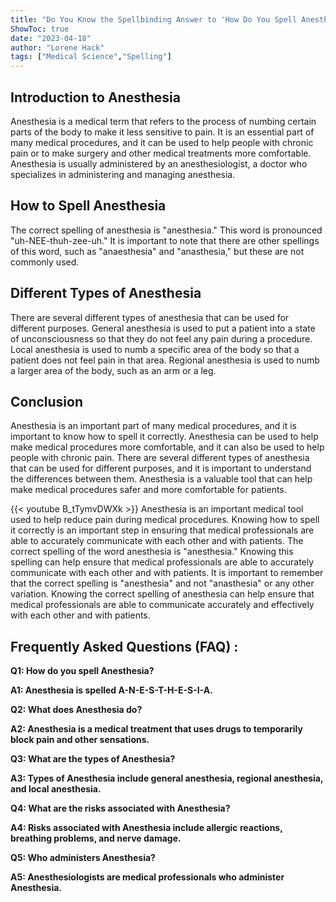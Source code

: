 ```yaml
---
title: "Do You Know the Spellbinding Answer to 'How Do You Spell Anesthesia'? Find Out Now!"
ShowToc: true 
date: "2023-04-18"
author: "Lorene Hack" 
tags: ["Medical Science","Spelling"]
---
```

## Introduction to Anesthesia

Anesthesia is a medical term that refers to the process of numbing certain parts of the body to make it less sensitive to pain. It is an essential part of many medical procedures, and it can be used to help people with chronic pain or to make surgery and other medical treatments more comfortable. Anesthesia is usually administered by an anesthesiologist, a doctor who specializes in administering and managing anesthesia.

## How to Spell Anesthesia

The correct spelling of anesthesia is "anesthesia." This word is pronounced "uh-NEE-thuh-zee-uh." It is important to note that there are other spellings of this word, such as "anaesthesia" and "anasthesia," but these are not commonly used.

## Different Types of Anesthesia

There are several different types of anesthesia that can be used for different purposes. General anesthesia is used to put a patient into a state of unconsciousness so that they do not feel any pain during a procedure. Local anesthesia is used to numb a specific area of the body so that a patient does not feel pain in that area. Regional anesthesia is used to numb a larger area of the body, such as an arm or a leg.

## Conclusion

Anesthesia is an important part of many medical procedures, and it is important to know how to spell it correctly. Anesthesia can be used to help make medical procedures more comfortable, and it can also be used to help people with chronic pain. There are several different types of anesthesia that can be used for different purposes, and it is important to understand the differences between them. Anesthesia is a valuable tool that can help make medical procedures safer and more comfortable for patients.

{{< youtube B_tTymvDWXk >}} 
Anesthesia is an important medical tool used to help reduce pain during medical procedures. Knowing how to spell it correctly is an important step in ensuring that medical professionals are able to accurately communicate with each other and with patients. The correct spelling of the word anesthesia is "anesthesia." Knowing this spelling can help ensure that medical professionals are able to accurately communicate with each other and with patients. It is important to remember that the correct spelling is "anesthesia" and not "anasthesia" or any other variation. Knowing the correct spelling of anesthesia can help ensure that medical professionals are able to communicate accurately and effectively with each other and with patients.

## Frequently Asked Questions (FAQ) :
**Q1: How do you spell Anesthesia?**

**A1: Anesthesia is spelled A-N-E-S-T-H-E-S-I-A.**

**Q2: What does Anesthesia do?**

**A2: Anesthesia is a medical treatment that uses drugs to temporarily block pain and other sensations.**

**Q3: What are the types of Anesthesia?**

**A3: Types of Anesthesia include general anesthesia, regional anesthesia, and local anesthesia.**

**Q4: What are the risks associated with Anesthesia?**

**A4: Risks associated with Anesthesia include allergic reactions, breathing problems, and nerve damage.**

**Q5: Who administers Anesthesia?**

**A5: Anesthesiologists are medical professionals who administer Anesthesia.**





